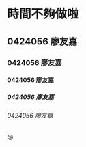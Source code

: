 # 時間不夠做啦
## 0424056 廖友嘉
### 0424056 廖友嘉
#### 0424056 廖友嘉
##### 0424056 廖友嘉
###### 0424056 廖友嘉

:cry:

